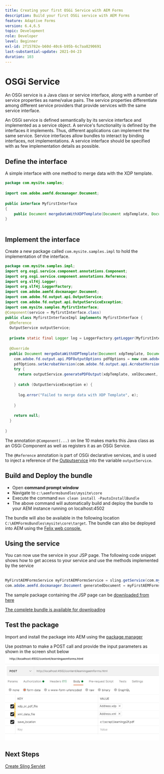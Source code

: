 ```yaml
---
title: Creating your first OSGi Service with AEM Forms
description: Build your first OSGi service with AEM Forms
feature: Adaptive Forms
version: 6.4,6.5
topic: Development
role: Developer
level: Beginner
exl-id: 2f15782e-b60d-40c6-b95b-6c7aa8290691
last-substantial-update: 2021-04-23
duration: 103
---
```

# OSGi Service

An OSGi service is a Java class or service interface, along with a number of service properties as name/value pairs. The service properties differentiate among different service providers that provide services with the same service interface.

An OSGi service is defined semantically by its service interface and implemented as a service object. A service's functionality is defined by the interfaces it implements. Thus, different applications can implement the same service. Service interfaces allow bundles to interact by binding interfaces, not implementations. A service interface should be specified with as few implementation details as possible.

## Define the interface

A simple interface with one method to merge data with the <span class="x x-first x-last">XDP</span> template.
 
```java
package com.mysite.samples;

import com.adobe.aemfd.docmanager.Document;

public interface MyfirstInterface
{
    public Document mergeDataWithXDPTemplate(Document xdpTemplate, Document xmlDocument);
}
 
```

## Implement the interface

Create a new package called `com.mysite.samples.impl` to hold the implementation of the interface.

```java
package com.mysite.samples.impl;
import org.osgi.service.component.annotations.Component;
import org.osgi.service.component.annotations.Reference;
import org.slf4j.Logger;
import org.slf4j.LoggerFactory;
import com.adobe.aemfd.docmanager.Document;
import com.adobe.fd.output.api.OutputService;
import com.adobe.fd.output.api.OutputServiceException;
import com.mysite.samples.MyfirstInterface;
@Component(service = MyfirstInterface.class)
public class MyfirstInterfaceImpl implements MyfirstInterface {
  @Reference
  OutputService outputService;

  private static final Logger log = LoggerFactory.getLogger(MyfirstInterfaceImpl.class);

  @Override
  public Document mergeDataWithXDPTemplate(Document xdpTemplate, Document xmlDocument) {
    com.adobe.fd.output.api.PDFOutputOptions pdfOptions = new com.adobe.fd.output.api.PDFOutputOptions();
    pdfOptions.setAcrobatVersion(com.adobe.fd.output.api.AcrobatVersion.Acrobat_11);
    try {
      return outputService.generatePDFOutput(xdpTemplate, xmlDocument, pdfOptions);

    } catch (OutputServiceException e) {

      log.error("Failed to merge data with XDP Template", e);

    }

    return null;
  }

}

```

The annotation `@Component(...)` on line 10 makes marks this Java class as an OSGi Component as well as registers it as an OSGi Service. 

The `@Reference` annotation is part of OSGi declarative services, and is used to inject a reference of the [Outputservice](https://helpx.adobe.com/experience-manager/6-5/forms/javadocs/index.html?com/adobe/fd/output/api/OutputService.html) into the variable `outputService`.


## Build and Deploy the bundle

* Open **command prompt window**
* Navigate to `c:\aemformsbundles\mysite\core`
* Execute the command `mvn clean install -PautoInstallBundle`
* The above command will automatically build and deploy the bundle to your AEM instance running on localhost:4502

The bundle will also be available in the following location `C:\AEMFormsBundles\mysite\core\target`. The bundle can also be deployed into AEM using the [Felix web console.](http://localhost:4502/system/console/bundles)

## Using the service

You can now use the service in your JSP page. The following code snippet shows how to get access to your service and use the methods implemented by the service

```java

MyFirstAEMFormsService myFirstAEMFormsService = sling.getService(com.mysite.samples.MyFirstAEMFormsService.class);
com.adobe.aemfd.docmanager.Document generatedDocument = myFirstAEMFormsService.mergeDataWithXDPTemplate(xdp_or_pdf_template,xmlDocument);

```

The sample package containing the JSP page can be [downloaded from here](assets/learning_aem_forms.zip)

[The complete bundle is available for downloading](assets/mysite.core-1.0.0-SNAPSHOT.jar)

## Test the package

Import and install the package into AEM using the [package manager](http://localhost:4502/crx/packmgr/index.jsp)

Use postman to make a POST call and provide the input parameters as shown in the screen shot below
![postman](assets/test-service-postman.JPG)

## Next Steps

[Create Sling Servlet](./create-servlet.md)

